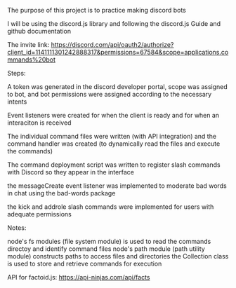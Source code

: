 The purpose of this project is to practice making discord bots

I will be using the discord.js library and following the discord.js Guide and github documentation

The invite link: https://discord.com/api/oauth2/authorize?client_id=1141111301242888317&permissions=67584&scope=applications.commands%20bot

Steps:

A token was generated in the discord developer portal, scope was assigned to bot, and bot permissions were assigned according to the necessary intents

Event listeners were created for when the client is ready and for when an interaciton is received

The individual command files were written (with API integration) and the command handler was created (to dynamically read the files and execute the commands)

The command deployment script was written to register slash commands with Discord so they appear in the interface

the messageCreate event listener was implemented to moderate bad words in chat using the bad-words package

the kick and addrole slash commands were implemented for users with adequate permissions

Notes:

node's fs modules (file system module) is used to read the commands directoy and identify command files
node's path module (path utility module) constructs paths to access files and directories
the Collection class is used to store and retrieve commands for execution

API for factoid.js: https://api-ninjas.com/api/facts